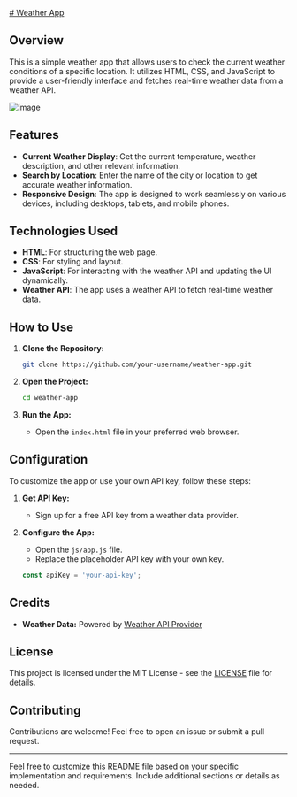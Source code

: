 <a href="https://weatherappatharv.netlify.app/"># Weather App</a>

## Overview

This is a simple weather app that allows users to check the current weather conditions of a specific location. It utilizes HTML, CSS, and JavaScript to provide a user-friendly interface and fetches real-time weather data from a weather API.


![image](https://github.com/atharvmaske/weathar-app/assets/132181444/cea75772-9871-49e4-8668-bf861410d0df)


## Features

- **Current Weather Display**: Get the current temperature, weather description, and other relevant information.
- **Search by Location**: Enter the name of the city or location to get accurate weather information.
- **Responsive Design**: The app is designed to work seamlessly on various devices, including desktops, tablets, and mobile phones.

## Technologies Used

- **HTML**: For structuring the web page.
- **CSS**: For styling and layout.
- **JavaScript**: For interacting with the weather API and updating the UI dynamically.
- **Weather API**: The app uses a weather API to fetch real-time weather data.

## How to Use

1. **Clone the Repository:**
   ```bash
   git clone https://github.com/your-username/weather-app.git
   ```

2. **Open the Project:**
   ```bash
   cd weather-app
   ```

3. **Run the App:**
   - Open the `index.html` file in your preferred web browser.

## Configuration

To customize the app or use your own API key, follow these steps:

1. **Get API Key:**
   - Sign up for a free API key from a weather data provider.

2. **Configure the App:**
   - Open the `js/app.js` file.
   - Replace the placeholder API key with your own key.
   ```javascript
   const apiKey = 'your-api-key';
   ```

## Credits

- **Weather Data:** Powered by [Weather API Provider](https://www.weather-provider.com)

## License

This project is licensed under the MIT License - see the [LICENSE](LICENSE) file for details.

## Contributing

Contributions are welcome! Feel free to open an issue or submit a pull request.

---

Feel free to customize this README file based on your specific implementation and requirements. Include additional sections or details as needed.
